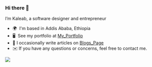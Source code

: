 ### Hi there 👋

I’m Kaleab, a software designer and entrepreneur

* 🌍  I'm based in Addis Ababa, Ethiopia
* 🖥️  See my portfolio at [My\_Portfolio](https://kkinfe.github.io/)
* 📝  I occasionally write articles on [Blogs_Page](https://kkinfe.github.io/blogs)
* ✉️  If you have any questions or concerns, feel free to contact me.

<div> <a href = "mailto:Kaleab.kinfe.tekleab@gmail.com"><img src="https://img.shields.io/badge/-Gmail-%23333?style=for-the-badge&logo=gmail&logoColor=white" target="_blank"></a>
</div>


